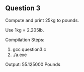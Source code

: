 ## Question 3

Compute and print 25kg to pounds.

Use 1kg = 2.205lb.

Compilation Steps: 

1) gcc question3.c
2) ./a.exe 

Output: 55.125000 Pounds
